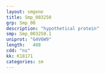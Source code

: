 ```yaml
---
layout: smgene
title: Smp_003250
grp: Smp_00
description: "hypothetical protein"
smp: Smp_003250.1
uniprot: "G4V6W9"
length:   408
cdd: "ns"
kk: K18171
categories: sm
---
```

